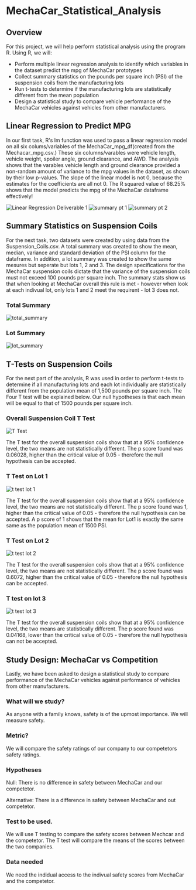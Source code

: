 # MechaCar_Statistical_Analysis


## Overview

For this project, we will help perform statistical analysis using the program R. Using R, we will:

- Perform multiple linear regression analysis to identify which variables in the dataset predict the mpg of MechaCar prototypes
- Collect summary statistics on the pounds per square inch (PSI) of the suspension coils from the manufacturing lots
- Run t-tests to determine if the manufacturing lots are statistically different from the mean population
- Design a statistical study to compare vehicle performance of the MechaCar vehicles against vehicles from other manufacturers.


## Linear Regression to Predict MPG

In our first task, R's lm function was used to pass a linear regression model on all six colums/variables of the MechaCar_mpg_df(created from the Mechacar_mpg.csv.) These six columns/varables were vehicle length, vehicle weight, spoiler angle, ground clearance, and AWD. The analysis shows that the varables vehicle length and ground clearance provided a non-random amount of variance to the mpg values in the dataset, as shown by their low p-values. The slope of the linear model is not 0, because the estimates for the coefficients are all not 0. The R squared value of 68.25% shows that the model predicts the mpg of the MechaCar dataframe effectively! 

![Linear Regression Deliverable 1 ](https://user-images.githubusercontent.com/87949792/152708284-5eb88f5f-270a-4827-86c3-42793c6a3dcd.png)
![summary pt 1](https://user-images.githubusercontent.com/87949792/152708435-146f7292-95c0-44b7-a600-45aaef0c5ba7.png)
![summary pt 2](https://user-images.githubusercontent.com/87949792/152708439-7fbe48ab-ff42-4007-bf23-6b6f25600a3d.png)


## Summary Statistics on Suspension Coils

For the next task, two datasets were created by using data from the Suspension_Coils.csv. A total summary was created to show the mean, median, variance and standard deviation of the PSI column for the dataframe. In addition, a lot summary was created to show the same mesures but seperate but lots 1, 2 and 3. The design specifications for the MechaCar suspension coils dictate that the variance of the suspension coils must not exceed 100 pounds per square inch. The summary stats show us that when looking at MechaCar overall this rule is met - however when look at each indivual lot, only lots 1 and 2 meet the requirent - lot 3 does not. 

### Total Summary
![total_summary](https://user-images.githubusercontent.com/87949792/152710228-28ba3e79-145c-4e21-83fe-8fc29151d667.png)


### Lot Summary
![lot_summary](https://user-images.githubusercontent.com/87949792/152710244-d2510bae-7c5d-4914-9f9a-0ff455e3f92f.png)



## T-Tests on Suspension Coils

For the next part of the analysis, R was used in order to perform t-tests to determine if all manufacturing lots and each lot individually are statistically different from the population mean of 1,500 pounds per square inch. The Four T test will be explained below. Our null hypotheses is that each mean will be equal to that of 1500 pounds per square inch. 

### Overall Suspension Coil T Test 

![T Test](https://user-images.githubusercontent.com/87949792/152711564-e94e5c5f-a748-482b-b747-d45c748a8fb5.png)

The T test for the overall suspension coils show that at a 95% confidence level, the two means are not statistically different. The p score found was 0.06028, higher than the critical value of 0.05 - therefore the null hypothesis can be accepted. 


### T Test on Lot 1 
![t test lot 1](https://user-images.githubusercontent.com/87949792/152711741-81591ae8-1bc6-42f9-91b3-95bbbd9e087d.png)

The T test for the overall suspension coils show that at a 95% confidence level, the two means are not statistically different. The p score found was 1, higher than the critical value of 0.05 - therefore the null hypothesis can be accepted. A p score of 1 shows that the mean for Lot1 is exactly the same same as the population mean of 1500 PSI.


### T Test on Lot 2 

![t test lot 2 ](https://user-images.githubusercontent.com/87949792/152711851-90c4c4f7-c60d-4a7b-8dc1-fa025b28d0ad.png)

The T test for the overall suspension coils show that at a 95% confidence level, the two means are not statistically different. The p score found was 0.6072, higher than the critical value of 0.05 - therefore the null hypothesis can be accepted. 


### T test on lot 3 

![t test lot 3](https://user-images.githubusercontent.com/87949792/152712000-4758ccaa-479c-4289-a0c7-8a1a24a2c8be.png)

The T test for the overall suspension coils show that at a 95% confidence level, the two means are statistically different. The p score found was 0.04168, lower than the critical value of 0.05 - therefore the null hypothesis can not be accepted. 



## Study Design: MechaCar vs Competition

Lastly, we have been asked to design a statistical study to compare performance of the MechaCar vehicles against performance of vehicles from other manufacturers.

### What will we study?

As anyone with a family knows, safety is of the upmost importance. We will measure safety.

### Metric?

We will compare the safety ratings of our company to our competetors safety ratings. 

### Hypotheses

Null: There is no difference in safety between MechaCar and our competetor.

Alternative: There is a difference in safety between MechaCar and out competetor. 

### Test to be used.

We will use T testing to compare the safety scores between Mechcar and the competetor. The T test will compare the means of the scores between the two companies. 

### Data needed 

We need the indidual access to the indivual safety scores from MechaCar and the competetor. 
